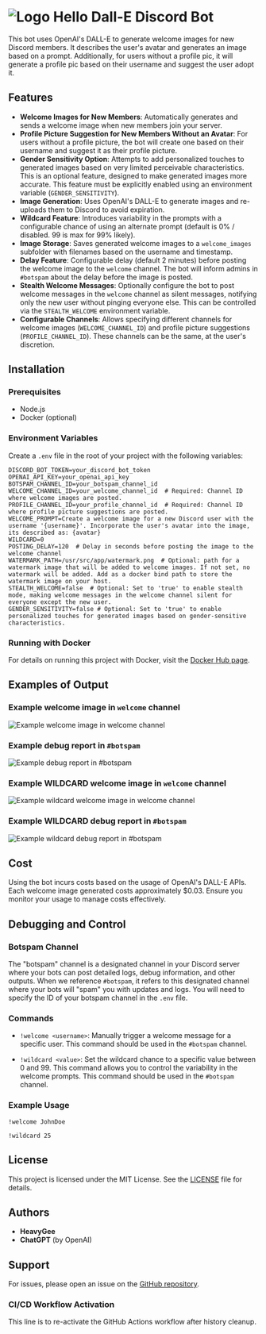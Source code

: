 # ![Logo](https://github.com/heavygee/hello-dalle-discordbot/blob/main/readme_images/logo.png) Hello Dall-E Discord Bot

This bot uses OpenAI's DALL-E to generate welcome images for new Discord members. It describes the user's avatar and generates an image based on a prompt. Additionally, for users without a profile pic, it will generate a profile pic based on their username and suggest the user adopt it.

## Features
- **Welcome Images for New Members**: Automatically generates and sends a welcome image when new members join your server.
- **Profile Picture Suggestion for New Members Without an Avatar**: For users without a profile picture, the bot will create one based on their username and suggest it as their profile picture.
- **Gender Sensitivity Option**: Attempts to add personalized touches to generated images based on very limited perceivable characteristics. This is an optional feature, designed to make generated images more accurate. This feature must be explicitly enabled using an environment variable (`GENDER_SENSITIVITY`).
- **Image Generation**: Uses OpenAI's DALL-E to generate images and re-uploads them to Discord to avoid expiration.
- **Wildcard Feature**: Introduces variability in the prompts with a configurable chance of using an alternate prompt (default is 0% / disabled. 99 is max for 99% likely).
- **Image Storage**: Saves generated welcome images to a `welcome_images` subfolder with filenames based on the username and timestamp.
- **Delay Feature**: Configurable delay (default 2 minutes) before posting the welcome image to the `welcome` channel. The bot will inform admins in `#botspam` about the delay before the image is posted.
- **Stealth Welcome Messages**: Optionally configure the bot to post welcome messages in the `welcome` channel as silent messages, notifying only the new user without pinging everyone else. This can be controlled via the `STEALTH_WELCOME` environment variable.
- **Configurable Channels**: Allows specifying different channels for welcome images (`WELCOME_CHANNEL_ID`) and profile picture suggestions (`PROFILE_CHANNEL_ID`). These channels can be the same, at the user's discretion.

## Installation

### Prerequisites
- Node.js
- Docker (optional)

### Environment Variables
Create a `.env` file in the root of your project with the following variables:

```plaintext
DISCORD_BOT_TOKEN=your_discord_bot_token
OPENAI_API_KEY=your_openai_api_key
BOTSPAM_CHANNEL_ID=your_botspam_channel_id
WELCOME_CHANNEL_ID=your_welcome_channel_id  # Required: Channel ID where welcome images are posted.
PROFILE_CHANNEL_ID=your_profile_channel_id  # Required: Channel ID where profile picture suggestions are posted.
WELCOME_PROMPT=Create a welcome image for a new Discord user with the username '{username}'. Incorporate the user's avatar into the image, its described as: {avatar}
WILDCARD=0
POSTING_DELAY=120  # Delay in seconds before posting the image to the welcome channel
WATERMARK_PATH=/usr/src/app/watermark.png  # Optional: path for a watermark image that will be added to welcome images. If not set, no watermark will be added. Add as a docker bind path to store the watermark image on your host.
STEALTH_WELCOME=false  # Optional: Set to 'true' to enable stealth mode, making welcome messages in the welcome channel silent for everyone except the new user.
GENDER_SENSITIVITY=false # Optional: Set to 'true' to enable personalized touches for generated images based on gender-sensitive characteristics.
```

### Running with Docker

For details on running this project with Docker, visit the [Docker Hub page](https://hub.docker.com/r/heavygee/hello-dalle-discordbot).

## Examples of Output

### Example welcome image in `welcome` channel
![Example welcome image in `welcome` channel](https://github.com/heavygee/hello-dalle-discordbot/blob/main/readme_images/new-users-output.png)

### Example debug report in `#botspam`
![Example debug report in `#botspam`](https://github.com/heavygee/hello-dalle-discordbot/blob/main/readme_images/botspam-output.png)

### Example WILDCARD welcome image in `welcome` channel
![Example wildcard welcome image in `welcome` channel](https://github.com/heavygee/hello-dalle-discordbot/blob/main/readme_images/wildcard-output.png)

### Example WILDCARD debug report in `#botspam`
![Example wildcard debug report in `#botspam`](https://github.com/heavygee/hello-dalle-discordbot/blob/main/readme_images/wildcard-botspam-output.png)

## Cost

Using the bot incurs costs based on the usage of OpenAI's DALL-E APIs. Each welcome image generated costs approximately $0.03. Ensure you monitor your usage to manage costs effectively.

## Debugging and Control

### Botspam Channel

The "botspam" channel is a designated channel in your Discord server where your bots can post detailed logs, debug information, and other outputs. When we reference `#botspam`, it refers to this designated channel where your bots will "spam" you with updates and logs. You will need to specify the ID of your botspam channel in the `.env` file.

### Commands

- `!welcome <username>`: Manually trigger a welcome message for a specific user. This command should be used in the `#botspam` channel.

- `!wildcard <value>`: Set the wildcard chance to a specific value between 0 and 99. This command allows you to control the variability in the welcome prompts. This command should be used in the `#botspam` channel.

### Example Usage

```plaintext
!welcome JohnDoe
```

```plaintext
!wildcard 25
```

## License

This project is licensed under the MIT License. See the [LICENSE](https://github.com/heavygee/hello-dalle-discordbot/blob/main/LICENSE) file for details.

## Authors

- **HeavyGee**
- **ChatGPT** (by OpenAI)

## Support

For issues, please open an issue on the [GitHub repository](https://github.com/heavygee/hello-dalle-discordbot).

### CI/CD Workflow Activation
This line is to re-activate the GitHub Actions workflow after history cleanup.
